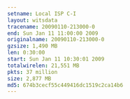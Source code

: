 ```yaml
---
setname: Local ISP C-I
layout: witsdata
tracename: 20090110-213000-0
end: Sun Jan 11 11:00:00 2009
originalname: 20090110-213000-0
gzsize: 1,490 MB
len: 0:30:00
start: Sun Jan 11 10:30:01 2009
totalwirelen: 21,551 MB
pkts: 37 million
size: 2,877 MB
md5: 674b3cecf55c449416dc1519c2ca14b6
---
```

